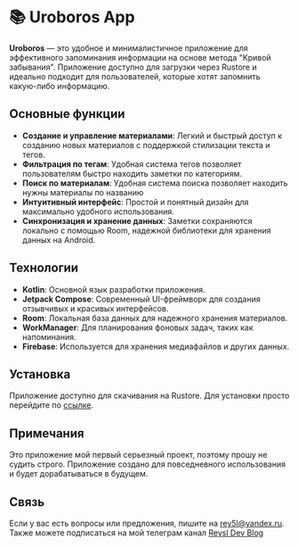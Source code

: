 # 📚 Uroboros App

**Uroboros** — это удобное и минималистичное приложение для эффективного запоминания информации на основе метода "Кривой забывания". Приложение доступно для загрузки через Rustore и идеально подходит для пользователей, которые хотят запомнить какую-либо информацию.

## Основные функции
- **Создание и управление материалами**: Легкий и быстрый доступ к созданию новых материалов с поддержкой стилизации текста и тегов.
- **Фильтрация по тегам**: Удобная система тегов позволяет пользователям быстро находить заметки по категориям.
- **Поиск по материалам**: Удобная система поиска позволяет находить нужны материалы по названию
- **Интуитивный интерфейс**: Простой и понятный дизайн для максимально удобного использования.
- **Синхронизация и хранение данных**: Заметки сохраняются локально с помощью Room, надежной библиотеки для хранения данных на Android.

## Технологии
- **Kotlin**: Основной язык разработки приложения.
- **Jetpack Compose**: Современный UI-фреймворк для создания отзывчивых и красивых интерфейсов.
- **Room**: Локальная база данных для надежного хранения материалов.
- **WorkManager**: Для планирования фоновых задач, таких как напоминания.
- **Firebase**: Используется для хранения медиафайлов и других данных.
  
## Установка
Приложение доступно для скачивания на Rustore. Для установки просто перейдите по [ссылке](https://www.rustore.ru/catalog/app/com.reysl.uroboros).

## Примечания
Это приложение мой первый серьезный проект, поэтому прошу не судить строго. 
Приложение создано для повседневного использования и будет дорабатываться в будущем.

## Связь
Если у вас есть вопросы или предложения, пишите на [rey5l@yandex.ru](mailto:rey5l@yandex.ru).
Также можете подписаться на мой телеграм канал [Reysl Dev Blog](https://t.me/reysldevblog)

